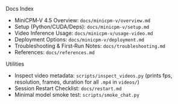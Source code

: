 Docs Index

- MiniCPM‑V 4.5 Overview: `docs/minicpm-v/overview.md`
- Setup (Python/CUDA/Deps): `docs/minicpm-v/setup.md`
- Video Inference Usage: `docs/minicpm-v/usage-video.md`
- Deployment Options: `docs/minicpm-v/deployment.md`
- Troubleshooting & First‑Run Notes: `docs/troubleshooting.md`
- References: `docs/references.md`

Utilities

- Inspect video metadata: `scripts/inspect_videos.py` (prints fps, resolution, frames, duration for all `.mp4` in `videos/`)
- Session Restart Checklist: `docs/restart.md`
- Minimal model smoke test: `scripts/smoke_chat.py`
